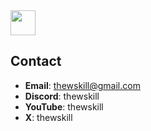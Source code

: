 <a href="https://skillicons.dev">
  <img height=40 src="https://skillicons.dev/icons?i=js,ts,nodejs,java,python,html,css" />
</a>

## Contact
- **Email**: thewskill@gmail.com
- **Discord**: thewskill
- **YouTube**: thewskill
- **X**: thewskill
